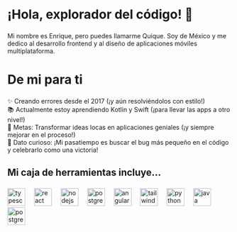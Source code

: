 <h1 align="left">¡Hola, explorador del código! 🚀</h1>

###

<p align="left">Mi nombre es Enrique, pero puedes llamarme Quique. Soy de México y me dedico al desarrollo frontend y al diseño de aplicaciones móviles multiplataforma.</p>

###

<h1 align="left">De mi para ti</h1>

###

<p align="left">✨ Creando errores desde el 2017 (¡y aún resolviéndolos con estilo!)<br>📚 Actualmente estoy aprendiendo Kotlin y Swift (¡para llevar las apps a otro nivel!)<br>🎯 Metas: Transformar ideas locas en aplicaciones geniales (¡y siempre mejorar en el proceso!)<br>🎲 Dato curioso: ¡Mi pasatiempo es buscar el bug más pequeño en el código y celebrarlo como una victoria!</p>

###

<h2 align="left">Mi caja de herramientas incluye...</h2>

###

<div align="left">
  <img src="https://skillicons.dev/icons?i=ts" height="40" alt="typescript logo"  />
  <img width="12" />
  
  <img src="https://skillicons.dev/icons?i=react" height="40" alt="react logo"  />
  <img width="12" />

  <img src="https://skillicons.dev/icons?i=nodejs" height="40" alt="nodejs logo"  />
  <img width="12" />

  <img src="https://skillicons.dev/icons?i=redux" height="40" alt="postgresql logo"  />
  <img width="12" />
  

  <img src="https://skillicons.dev/icons?i=angular" height="40" alt="angular logo"  />
  <img width="12" />
  
  <img src="https://skillicons.dev/icons?i=tailwind" height="40" alt="tailwind logo" />
  <img width="12" />
  
  <img src="https://skillicons.dev/icons?i=python" height="40" alt="python logo"  />
  <img width="12" />
  
  <img src="https://skillicons.dev/icons?i=java" height="40" alt="java logo"  />
  <img width="12" />

  <img src="https://skillicons.dev/icons?i=postgresql" height="40" alt="postgresql logo"  />
  <img width="12" />

</div>

###
